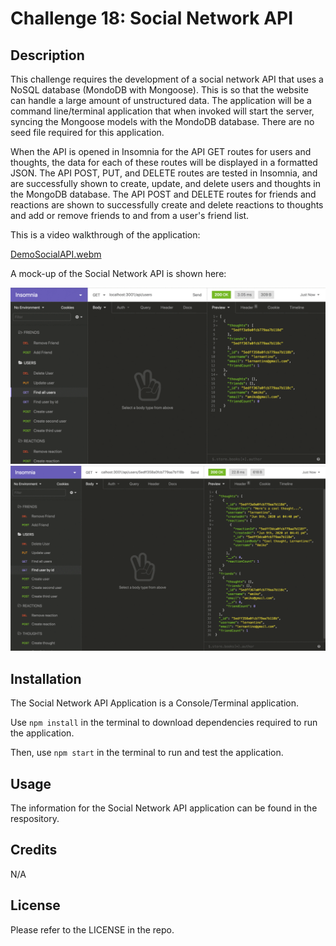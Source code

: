 # Challenge 18: Social Network API

## Description
This challenge requires the development of a social network API that uses a NoSQL database (MondoDB with Mongoose). This is so that the website can handle a large amount of unstructured data. The application will be a command line/terminal application that when invoked will start the server, syncing the Mongoose models with the MondoDB database. There are no seed file required for this application.

When the API is opened in Insomnia for the API GET routes for users and thoughts, the data for each of these routes will be displayed in a formatted JSON. The API POST, PUT, and DELETE routes are tested in Insomnia, and are successfully shown to create, update, and delete users and thoughts in the MongoDB database. The API POST and DELETE routes for friends and reactions are shown to successfully create and delete reactions to thoughts and add or remove friends to and from a user's friend list.

This is a video walkthrough of the application:


[DemoSocialAPI.webm](https://github.com/sctwomey/automatic-fiesta/assets/9093766/6cad9d37-acab-4295-a893-efdd400db543)


A mock-up of the Social Network API is shown here:

<img src="images/18-nosql-homework-demo-01.gif" alt="NoSQL Database File Image 01" title="NoSQL Database File Screenshot 01">

<img src="images/18-nosql-homework-demo-02.gif" alt="NoSQL Database File Image 01" title="NoSQL Database File Screenshot 02">

## Installation

The Social Network API Application is a Console/Terminal application.

Use <code>npm install</code> in the terminal to download dependencies required to run the application.

Then, use <code>npm start</code> in the terminal to run and test the application.

## Usage

The information for the Social Network API application can be found in the respository.

## Credits

N/A

## License

Please refer to the LICENSE in the repo.
